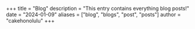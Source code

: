 +++
title = "Blog"
description = "This entry contains everything blog posts!"
date = "2024-01-09"
aliases = ["blog", "blogs", "post", "posts"]
author = "cakehonolulu"
+++
<br>
